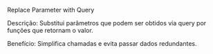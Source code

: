 Replace Parameter with Query

Descrição: Substitui parâmetros que podem ser obtidos via query por funções que retornam o valor.

Benefício: Simplifica chamadas e evita passar dados redundantes.
